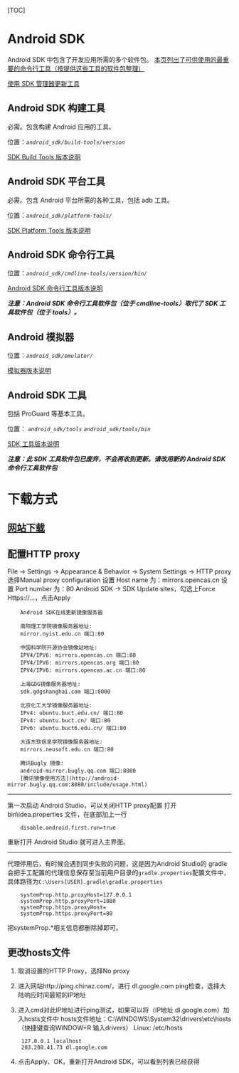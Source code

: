 [TOC]

# Android SDK
Android SDK 中包含了开发应用所需的多个软件包。
[本页列出了可供使用的最重要的命令行工具（按提供这些工具的软件包整理）](https://developer.android.com/studio/command-line)

[使用 SDK 管理器更新工具](https://developer.android.com/studio/intro/update#sdk-manager)


## Android SDK 构建工具

必需。包含构建 Android 应用的工具。

位置：_`android_sdk/build-tools/version`_

[SDK Build Tools 版本说明](https://developer.android.com/studio/releases/build-tools)


## Android SDK 平台工具

必需。包含 Android 平台所需的各种工具，包括 adb 工具。

位置：_`android_sdk/platform-tools/`_

[SDK Platform Tools 版本说明](https://developer.android.com/studio/releases/platform-tools)


## Android SDK 命令行工具

位置：*`android_sdk/cmdline-tools/version/bin/`*

[Android SDK 命令行工具版本说明](https://developer.android.com/studio/releases/cmdline-tools)

***注意：Android SDK 命令行工具软件包（位于 cmdline-tools）取代了 SDK 工具软件包（位于 tools）。***


## Android 模拟器
位置：_`android_sdk/emulator/`_

[模拟器版本说明](https://developer.android.com/studio/releases/emulator)


## Android SDK 工具

包括 ProGuard 等基本工具。

位置：
*`android_sdk/tools`*
*`android_sdk/tools/bin`*

[SDK 工具版本说明](https://developer.android.com/studio/releases/sdk-tools)

***注意：此 SDK 工具软件包已废弃，不会再收到更新。请改用新的 Android SDK 命令行工具软件包***




# 下载方式

## [网站下载](https://androidsdkmanager.azurewebsites.net/SDKPlatform)

## 配置HTTP proxy
File -> Settings -> Appearance & Behavior -> System Settings -> HTTP proxy
选择Manual proxy configuration
设置 Host name 为：mirrors.opencas.cn
设置 Port number 为：80
Android SDK -> SDK Update sites，勾选上Force Https://…，点击Apply

        Android SDK在线更新镜像服务器

        南阳理工学院镜像服务器地址:
        mirror.nyist.edu.cn 端口:80

        中国科学院开源协会镜像站地址:
        IPV4/IPV6: mirrors.opencas.cn 端口:80
        IPV4/IPV6: mirrors.opencas.org 端口:80
        IPV4/IPV6: mirrors.opencas.ac.cn 端口:80

        上海GDG镜像服务器地址:
        sdk.gdgshanghai.com 端口:8000

        北京化工大学镜像服务器地址:
        IPv4: ubuntu.buct.edu.cn/ 端口:80
        IPv4: ubuntu.buct.cn/ 端口:80
        IPv6: ubuntu.buct6.edu.cn/ 端口:80

        大连东软信息学院镜像服务器地址:
        mirrors.neusoft.edu.cn 端口:80

        腾讯Bugly 镜像:
        android-mirror.bugly.qq.com 端口:8080
        [腾讯镜像使用方法](http://android-mirror.bugly.qq.com:8080/include/usage.html)


-----------------------------------------------------------------------
第一次启动 Android Studio，可以关闭HTTP proxy配置
打开 bin\idea.properties 文件，在底部加上一行

        disable.android.first.run=true

重新打开 Android Studio 就可进入主界面。

-----------------------------------------------------------------------

代理停用后，有时候会遇到同步失败的问题，这是因为Android Studio的 gradle会把手工配置的代理信息保存至当前用户目录的`gradle.properties`配置文件中，具体路径为`C:\Users[USER].gradle\gradle.properties`

        systemProp.http.proxyHost=127.0.0.1
        systemProp.http.proxyPort=1080
        systemProp.https.proxyHost=
        systemProp.https.proxyPort=80

把systemProp.*相关信息都删除掉即可。


## 更改hosts文件
1. 取消设置的HTTP Proxy，选择No proxy
2. 进入网站http://ping.chinaz.com/，进行 dl.google.com ping检查，选择大陆响应时间最短的IP地址
3. 进入cmd对此IP地址进行ping测试，如果可以将（IP地址 dl.google.com）加入hosts文件中
hosts文件地址：C:\WINDOWS\System32\drivers\etc\hosts（快捷键查询WINDOW+R 输入drivers）
Linux: /etc/hosts

        127.0.0.1 localhost
        203.208.41.73 dl.google.com

4. 点击Apply、OK，重新打开Android SDK，可以看到列表已经获得



